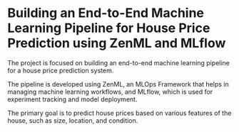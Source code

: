 # Building an End-to-End Machine Learning Pipeline for House Price Prediction using ZenML and MLflow
The project is focused on building an end-to-end machine learning pipeline for a house price prediction system.

The pipeline is developed using ZenML, an MLOps Framework that helps in managing machine learning workflows, and MLflow, which is used for experiment tracking and model deployment.

The primary goal is to predict house prices based on various features of the house, such as size, location, and condition.
